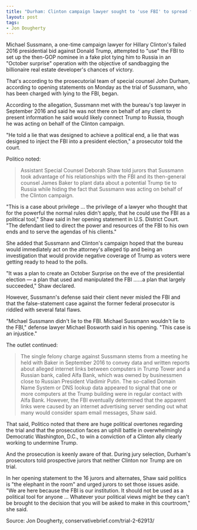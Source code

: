 ```yaml
---
title: "Durham: Clinton campaign lawyer sought to 'use FBI' to spread false 'Trump-Russia' claim"
layout: post
tags:
- Jon Dougherty
---
```


Michael Sussmann, a one-time campaign lawyer for Hillary Clinton's failed 2016 presidential bid against Donald Trump, attempted to "use" the FBI to set up the then-GOP nominee in a fake plot tying him to Russia in an "October surprise" operation with the objective of sandbagging the billionaire real estate developer's chances of victory.

That's according to the prosecutorial team of special counsel John Durham, according to opening statements on Monday as the trial of Sussmann, who has been charged with lying to the FBI, began.

According to the allegation, Sussmann met with the bureau's top lawyer in September 2016 and said he was not there on behalf of any client to present information he said would likely connect Trump to Russia, though he was acting on behalf of the Clinton campaign.

"He told a lie that was designed to achieve a political end, a lie that was designed to inject the FBI into a president election," a prosecutor told the court.

Politico noted:

> Assistant Special Counsel Deborah Shaw told jurors that Sussmann took advantage of his relationships with the FBI and its then-general counsel James Baker to plant data about a potential Trump tie to Russia while hiding the fact that Sussmann was acting on behalf of the Clinton campaign.

"This is a case about privilege … the privilege of a lawyer who thought that for the powerful the normal rules didn't apply, that he could use the FBI as a political tool," Shaw said in her opening statement in U.S. District Court. "The defendant lied to direct the power and resources of the FBI to his own ends and to serve the agendas of his clients."

She added that Sussmann and Clinton's campaign hoped that the bureau would immediately act on the attorney's alleged tip and being an investigation that would provide negative coverage of Trump as voters were getting ready to head to the polls.

"It was a plan to create an October Surprise on the eve of the presidential election — a plan that used and manipulated the FBI ……a plan that largely succeeded," Shaw declared.

However, Sussmann's defense said their client never misled the FBI and that the false-statement case against the former federal prosecutor is riddled with several fatal flaws.

"Michael Sussmann didn't lie to the FBI. Michael Sussmann wouldn't lie to the FBI," defense lawyer Michael Bosworth said in his opening. "This case is an injustice."

The outlet continued:

> The single felony charge against Sussmann stems from a meeting he held with Baker in September 2016 to convey data and written reports about alleged internet links between computers in Trump Tower and a Russian bank, called Alfa Bank, which was owned by businessmen close to Russian President Vladimir Putin. The so-called Domain Name System or DNS lookup data appeared to signal that one or more computers at the Trump building were in regular contact with Alfa Bank. However, the FBI eventually determined that the apparent links were caused by an internet advertising server sending out what many would consider spam email messages, Shaw said.

That said, Politico noted that there are huge political overtones regarding the trial and that the prosecution faces an uphill battle in overwhelmingly Democratic Washington, D.C., to win a conviction of a Clinton ally clearly working to undermine Trump.

And the prosecution is keenly aware of that. During jury selection, Durham's prosecutors told prospective jurors that neither Clinton nor Trump are on trial.

In her opening statement to the 16 jurors and alternates, Shaw said politics is "the elephant in the room" and urged jurors to set those issues aside. "We are here because the FBI is our institution. It should not be used as a political tool for anyone … Whatever your political views might be they can't be brought to the decision that you will be asked to make in this courtroom," she said.

Source: Jon Dougherty, conservativebrief.com/trial-2-62913/
